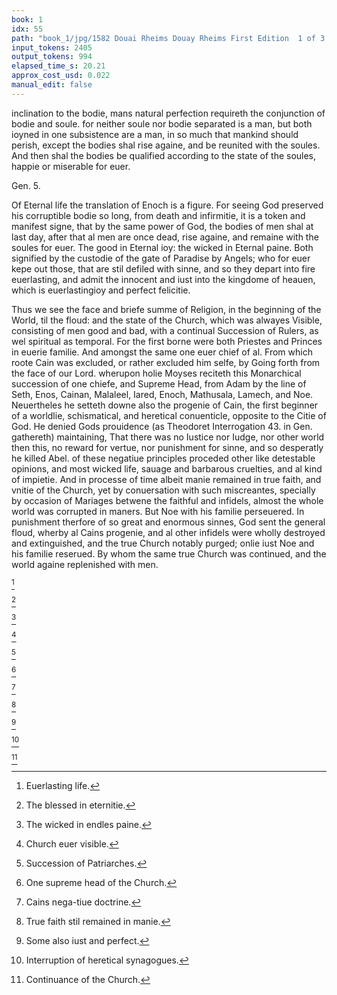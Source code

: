 ```yaml
---
book: 1
idx: 55
path: "book_1/jpg/1582 Douai Rheims Douay Rheims First Edition  1 of 3 1609 Old Testament.pdf-55.jpg"
input_tokens: 2405
output_tokens: 994
elapsed_time_s: 20.21
approx_cost_usd: 0.022
manual_edit: false
---
```

inclination to the bodie, mans natural perfection requireth the conjunction
of bodie and soule. for neither soule nor bodie separated is a man, but both
ioyned in one subsistence are a man, in so much that mankind should perish,
except the bodies shal rise againe, and be reunited with the soules. And then shal
the bodies be qualified according to the state of the soules, happie or miserable for euer.

<aside>Gen. 5.</aside>

Of Eternal life the translation of Enoch is a figure. For seeing God preserved his corruptible bodie so long, from death and infirmitie, it is a token and manifest signe, that by the same power of God, the bodies of men shal at last day, after that al men are once dead, rise againe, and remaine with the soules for euer. The good in Eternal ioy: the wicked in Eternal paine. Both signified by the custodie of the gate of Paradise by Angels; who for euer kepe out those, that are stil defiled with sinne, and so they depart into fire euerlasting, and admit the innocent and iust into the kingdome of heauen, which is euerlastingioy and perfect felicitie.

Thus we see the face and briefe summe of Religion, in the beginning of the World, til the floud: and the state of the Church, which was alwayes Visible, consisting of men good and bad, with a continual Succession of Rulers, as wel spiritual as temporal. For the first borne were both Priestes and Princes in euerie familie. And amongst the same one euer chief of al. From which roote Cain was excluded, or rather excluded him selfe, by Going forth from the face of our Lord. wherupon holie Moyses reciteth this Monarchical succession of one chiefe, and Supreme Head, from Adam by the line of Seth, Enos, Cainan, Malaleel, Iared, Enoch, Mathusala, Lamech, and Noe. Neuertheles he setteth downe also the progenie of Cain, the first beginner of a worldlie, schismatical, and heretical conuenticle, opposite to the Citie of God. He denied Gods prouidence (as Theodoret Interrogation 43. in Gen. gathereth) maintaining, That there was no Iustice nor Iudge, nor other world then this, no reward for vertue, nor punishment for sinne, and so desperatly he killed Abel. of these negatiue principles proceded other like detestable opinions, and most wicked life, sauage and barbarous cruelties, and al kind of impietie. And in processe of time albeit manie remained in true faith, and vnitie of the Church, yet by conuersation with such miscreantes, specially by occasion of Mariages betwene the faithful and infidels, almost the whole world was corrupted in maners. But Noe with his familie perseuered. In punishment therfore of so great and enormous sinnes, God sent the general floud, wherby al Cains progenie, and al other infidels were wholly destroyed and extinguished, and the true Church notably purged; onlie iust Noe and his familie reserued. By whom the same true Church was continued, and the world againe replenished with men.

[^1]

[^2]

[^3]

[^4]

[^5]

[^6]

[^7]

[^1]: Euerlasting life.

[^2]: The blessed in eternitie.

[^3]: The wicked in endles paine.

[^4]: Church euer visible.

[^5]: Succession of Patriarches.

[^6]: One supreme head of the Church.

[^7]: Cains nega-tiue doctrine.

[^8]: True faith stil remained in manie.

[^9]: Some also iust and perfect.

[^10]: Interruption of heretical synagogues.

[^11]: Continuance of the Church.

[^8]

[^9]

[^10]

[^11]